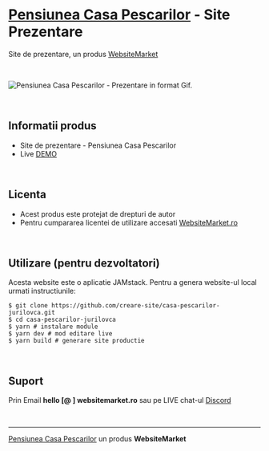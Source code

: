 ﻿# [Pensiunea Casa Pescarilor](https://websitemarket.ro/creare-site/pensiuni/casa-pescarilor-jurilovca/) - Site Prezentare

Site de prezentare, un produs [WebsiteMarket](https://websitemarket.ro)

<br />

![Pensiunea Casa Pescarilor - Prezentare in format Gif.](https://raw.githubusercontent.com/creare-site/static/master/produse/casa-pescarilor-jurilovca-intro.gif)

<br />

## Informatii produs

- Site de prezentare - Pensiunea Casa Pescarilor
- Live [DEMO](https://casa-pescarilor-jurilovca.websitemarket.ro)
 
<br />

## Licenta

- Acest produs este protejat de drepturi de autor
- Pentru cumpararea licentei de utilizare accesati [WebsiteMarket.ro](https://websitemarket.ro)

<br />

## Utilizare (pentru dezvoltatori)

Acesta website este o aplicatie JAMstack. Pentru a genera website-ul local urmati instructiunile:

```
$ git clone https://github.com/creare-site/casa-pescarilor-jurilovca.git
$ cd casa-pescarilor-jurilovca
$ yarn # instalare module
$ yarn dev # mod editare live
$ yarn build # generare site productie
```

<br />

## Suport

Prin Email **hello [@ ] websitemarket.ro** sau pe LIVE chat-ul [Discord](https://discord.gg/MFRQmAk)

<br />

---
[Pensiunea Casa Pescarilor](https://websitemarket.ro/creare-site/pensiuni/casa-pescarilor-jurilovca/) un produs **WebsiteMarket**
